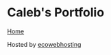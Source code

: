 # Caleb's Portfolio

[Home](http://calghir-com.stackstaging.com/)

Hosted by <u>[ecowebhosting](https://www.ecowebhosting.co.uk/)</u>
